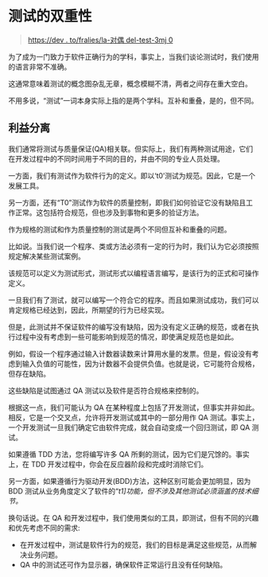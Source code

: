 # 测试的双重性

> [https://dev . to/fralies/la-对偶 del-test-3mj 0](https://dev.to/franiglesias/la-dualidad-del-testing-3mj0)

为了成为一门致力于软件正确行为的学科，事实上，当我们谈论测试时，我们使用的语言非常不准确。

这通常意味着测试的概念图杂乱无章，概念模糊不清，两者之间存在重大空白。

不用多说，“测试”一词本身实际上指的是两个学科。互补和重叠，是的，但不同。

## 利益分离

我们通常将测试与质量保证(QA)相关联。但实际上，我们有两种测试用途，它们在开发过程中的不同时间用于不同的目的，并由不同的专业人员处理。

一方面，我们有测试作为软件行为的定义。即以‘t0’测试为规范。因此，它是一个发展工具。

另一方面，还有“T0”测试作为软件的质量控制，即我们如何验证它没有缺陷且工作正常。这包括符合规范，但也涉及到事物和更多的验证方法。

作为规格的测试和作为质量控制的测试是两个不同但互补和重叠的问题。

比如说。当我们说一个程序、类或方法必须有一定的行为时，我们认为它必须按照规定解决某些测试案例。

该规范可以定义为测试形式，测试形式以编程语言编写，是该行为的正式和可操作定义。

一旦我们有了测试，就可以编写一个符合它的程序。而且如果测试成功，我们可以肯定规格已经达到，因此，所期望的行为已经实现。

但是，此测试并不保证软件的编写没有缺陷，因为没有定义正确的规范，或者在执行过程中没有考虑到一些可能影响到规范的情况，即使满足规范也是如此。

例如，假设一个程序通过输入计数器读数来计算用水量的发票。但是，假设没有考虑到输入负值的可能性，因为计数器不会提供负值。也就是说，它可能符合规格，但存在缺陷。

这些缺陷是试图通过 QA 测试以及软件是否符合规格来控制的。

根据这一点，我们可能认为 QA 在某种程度上包括了开发测试，但事实并非如此。相反，它是一个交叉点，允许将开发测试或其中的一部分用作 QA 测试。事实上，一个开发测试一旦我们确定它由软件完成，就会自动变成一个回归测试，即 QA 测试。

如果遵循 TDD 方法，您将编写许多 QA 所剩的测试，因为它们是冗馀的。事实上，在 TDD 开发过程中，你会在反应器阶段和完成时消除它们。

另一方面，如果遵循行为驱动开发(BDD)方法，这种区别可能会更加明显，因为 BDD 测试从业务角度定义了软件的“*t1]功能，但不涉及其他测试必须涵盖的技术细节。*

换句话说。在 QA 和开发过程中，我们使用类似的工具，即测试，但有不同的兴趣和优先考虑不同的需求:

*   在开发过程中，测试是软件行为的规范，我们的目标是满足这些规范，从而解决业务问题。
*   QA 中的测试还可作为显示器，确保软件正常运行且没有任何缺陷。